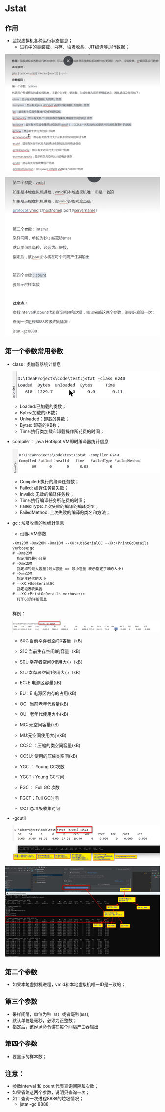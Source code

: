 # Jstat

## 作用

- 监视虚拟机各种运行状态信息；
  - 进程中的类装载、内存、垃圾收集、JIT编译等运行数据；

![1676299364212](assets/1676299364212.png)

![1676299807843](assets/1676299807843.png)

## 第一个参数常用参数

- class : 类加载器统计信息

  ![1676300486888](assets/1676300486888.png)

  - Loaded:已加载的类数；
  - Bytes:加载的kB数；
  - Unloaded：卸载的类数；
  - Bytes: 卸载的KB数；
  - Time:执行类加载和卸载操作所花费的时间；

- compiler： java HotSpot VM即时编译器统计信息

  ![1676300533265](assets/1676300533265.png)

  - Compiled:执行的编译任务数；
  - Failed: 编译任务数失败；
  - Invalid: 无效的编译任务数；
  - Time:执行编译任务所花费的时间；
  - FailedType:上次失败的编译的编译类型；
  - FailedMethod: 上次失败的编译的类名和方法；

- gc : 垃圾收集的堆统计信息

  - 设置JVM参数

  ```properties
  -Xms20M -Xmx20M -Xmn10M --XX:+UseSerialGC --XX:+PrintGcDetails verbose:gc
  # -Xms20M
  	指定堆的最小容量
  # -Xmx20M
  	指定堆的最大容量(最大容量 == 最小容量 表示指定了堆的大小)
  # -Xmn10M
  	指定年轻代的大小
  # --XX:+UseSerialGC
  	指定垃圾收集器
  # --XX:+PrintGcDetails verbose:gc
  	打印GC的详细信息
  	
  ```

  样例：

  ![1676302247528](assets/1676302247528.png)

  - S0C:当前幸存者空间0容量（kB）

  - S1C:当前生存空间1的容量（kB）

  - S0U:幸存者空间0使用大小（kB）

  - S1U:幸存者空间1使用大小（kB）

  - EC: E 电源区容量(kB)

  - EU：E 电源区内存的占用(kB)

  - OC : 当前老年代容量(kB)

  - OU : 老年代使用大小(kB)

  - MC: 元空间容量(kB)

  - MU:元空间使用大小(kB)

  - CCSC ：压缩的类空间容量(kB)

  - CCSU:  使用的压缩类空间(kB)

  - YGC ： Young GC次数

  - YGCT : Young GC时间

  - FGC ： Full GC 次数

  - FGCT：Full GC时间

  - GCT:总垃圾收集时间

    

- -gcutil

  ![1676302284703](assets/1676302284703.png)

  ![1706513676204](assets/1706513676204.png)

![1706514322898](assets/1706514322898.png)

## 第二个参数

- 如果本地虚拟机进程，vmid和本地虚拟机唯一ID是一致的；

## 第三个参数

- 采样间隔，单位为秒（s）或者毫秒(ms);
- 默认单位是毫秒，必须为正整数；
- 指定后，该jstat命令讲在每个间隔产生器输出



## 第四个参数

- 要显示的样本数；



## 注意： 

- 参数interval 和 count 代表查询间隔和次数；
- 如果省略这两个参数，说明只查询一次；
- 如：查询一次进程8888的垃圾情况；
  - jstat -gc 8888



